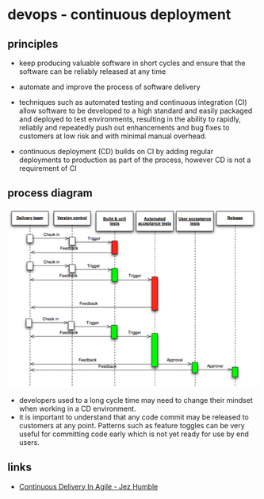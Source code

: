 
# devops - continuous deployment


## principles
* keep producing valuable software in short cycles and ensure that the software can be reliably released at any time
* automate and improve the process of software delivery


* techniques such as automated testing and continuous integration (CI) allow software to be developed to a high standard and easily packaged and deployed to test environments, resulting in the ability to rapidly, reliably and repeatedly push out enhancements and bug fixes to customers at low risk and with minimal manual overhead.
* continuous deployment (CD) builds on CI by adding regular deployments to production as part of the process, however CD is not a requirement of CI


## process diagram
![continuous deployment process diagram](continuous-delivery-process-diagram.png "continuous deployment process diagram")


* developers used to a long cycle time may need to change their mindset when working in a CD environment. 
* it is important to understand that any code commit may be released to customers at any point. 
Patterns such as feature toggles can be very useful for committing code early which is not yet ready for use by end users.


## links

* [Continuous Delivery In Agile - Jez Humble](https://vimeo.com/229954108)


